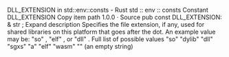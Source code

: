 DLL_EXTENSION in std::env::consts - Rust
std
::
env
::
consts
Constant
DLL_EXTENSION
Copy item path
1.0.0
·
Source
pub const DLL_EXTENSION: &
str
;
Expand description
Specifies the file extension, if any, used for shared libraries on this platform that goes after the dot.
An example value may be:
"so"
,
"elf"
, or
"dll"
.
Full list of possible values
"so"
"dylib"
"dll"
"sgxs"
"a"
"elf"
"wasm"
""
(an empty string)